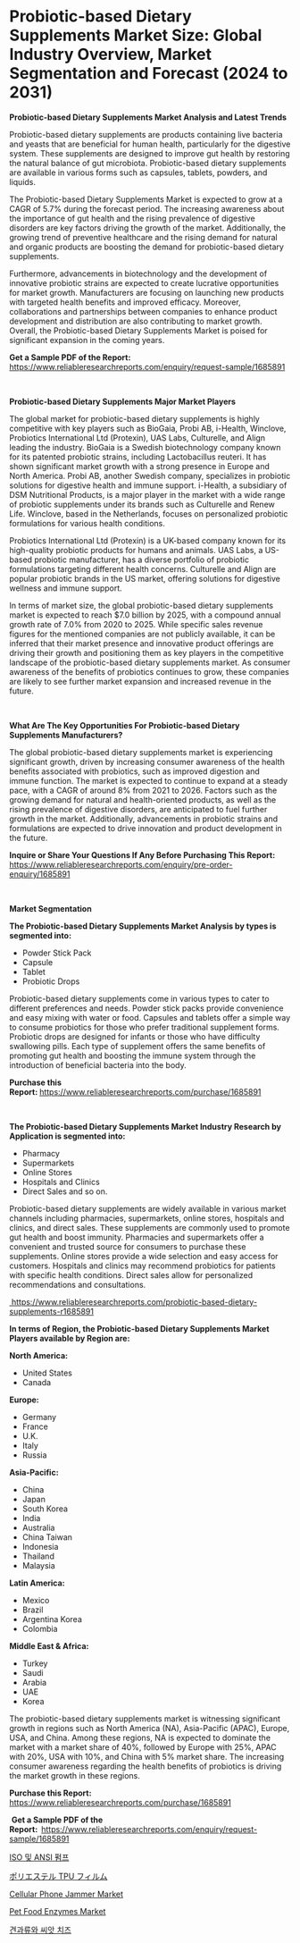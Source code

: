<p><h1>Probiotic-based Dietary Supplements Market Size: Global Industry Overview, Market Segmentation and Forecast (2024 to 2031)</h1></p><p><strong>Probiotic-based Dietary Supplements Market Analysis and Latest Trends</strong></p>
<p><p>Probiotic-based dietary supplements are products containing live bacteria and yeasts that are beneficial for human health, particularly for the digestive system. These supplements are designed to improve gut health by restoring the natural balance of gut microbiota. Probiotic-based dietary supplements are available in various forms such as capsules, tablets, powders, and liquids.</p><p>The Probiotic-based Dietary Supplements Market is expected to grow at a CAGR of 5.7% during the forecast period. The increasing awareness about the importance of gut health and the rising prevalence of digestive disorders are key factors driving the growth of the market. Additionally, the growing trend of preventive healthcare and the rising demand for natural and organic products are boosting the demand for probiotic-based dietary supplements.</p><p>Furthermore, advancements in biotechnology and the development of innovative probiotic strains are expected to create lucrative opportunities for market growth. Manufacturers are focusing on launching new products with targeted health benefits and improved efficacy. Moreover, collaborations and partnerships between companies to enhance product development and distribution are also contributing to market growth. Overall, the Probiotic-based Dietary Supplements Market is poised for significant expansion in the coming years.</p></p>
<p><strong>Get a Sample PDF of the Report:&nbsp;</strong> <a href="https://www.reliableresearchreports.com/enquiry/request-sample/1685891">https://www.reliableresearchreports.com/enquiry/request-sample/1685891</a></p>
<p>&nbsp;</p>
<p><strong>Probiotic-based Dietary Supplements Major Market Players</strong></p>
<p><p>The global market for probiotic-based dietary supplements is highly competitive with key players such as BioGaia, Probi AB, i-Health, Winclove, Probiotics International Ltd (Protexin), UAS Labs, Culturelle, and Align leading the industry. BioGaia is a Swedish biotechnology company known for its patented probiotic strains, including Lactobacillus reuteri. It has shown significant market growth with a strong presence in Europe and North America. Probi AB, another Swedish company, specializes in probiotic solutions for digestive health and immune support. i-Health, a subsidiary of DSM Nutritional Products, is a major player in the market with a wide range of probiotic supplements under its brands such as Culturelle and Renew Life. Winclove, based in the Netherlands, focuses on personalized probiotic formulations for various health conditions.</p><p>Probiotics International Ltd (Protexin) is a UK-based company known for its high-quality probiotic products for humans and animals. UAS Labs, a US-based probiotic manufacturer, has a diverse portfolio of probiotic formulations targeting different health concerns. Culturelle and Align are popular probiotic brands in the US market, offering solutions for digestive wellness and immune support.</p><p>In terms of market size, the global probiotic-based dietary supplements market is expected to reach $7.0 billion by 2025, with a compound annual growth rate of 7.0% from 2020 to 2025. While specific sales revenue figures for the mentioned companies are not publicly available, it can be inferred that their market presence and innovative product offerings are driving their growth and positioning them as key players in the competitive landscape of the probiotic-based dietary supplements market. As consumer awareness of the benefits of probiotics continues to grow, these companies are likely to see further market expansion and increased revenue in the future.</p></p>
<p>&nbsp;</p>
<p><strong>What Are The Key Opportunities For Probiotic-based Dietary Supplements Manufacturers?</strong></p>
<p><p>The global probiotic-based dietary supplements market is experiencing significant growth, driven by increasing consumer awareness of the health benefits associated with probiotics, such as improved digestion and immune function. The market is expected to continue to expand at a steady pace, with a CAGR of around 8% from 2021 to 2026. Factors such as the growing demand for natural and health-oriented products, as well as the rising prevalence of digestive disorders, are anticipated to fuel further growth in the market. Additionally, advancements in probiotic strains and formulations are expected to drive innovation and product development in the future.</p></p>
<p><strong>Inquire or Share Your Questions If Any Before Purchasing This Report:</strong> <a href="https://www.reliableresearchreports.com/enquiry/pre-order-enquiry/1685891">https://www.reliableresearchreports.com/enquiry/pre-order-enquiry/1685891</a></p>
<p>&nbsp;</p>
<p><strong>Market Segmentation</strong></p>
<p><strong>The Probiotic-based Dietary Supplements Market Analysis by types is segmented into:</strong></p>
<p><ul><li>Powder Stick Pack</li><li>Capsule</li><li>Tablet</li><li>Probiotic Drops</li></ul></p>
<p><p>Probiotic-based dietary supplements come in various types to cater to different preferences and needs. Powder stick packs provide convenience and easy mixing with water or food. Capsules and tablets offer a simple way to consume probiotics for those who prefer traditional supplement forms. Probiotic drops are designed for infants or those who have difficulty swallowing pills. Each type of supplement offers the same benefits of promoting gut health and boosting the immune system through the introduction of beneficial bacteria into the body.</p></p>
<p><strong>Purchase this Report:&nbsp;</strong><a href="https://www.reliableresearchreports.com/purchase/1685891">https://www.reliableresearchreports.com/purchase/1685891</a></p>
<p>&nbsp;</p>
<p><strong>The Probiotic-based Dietary Supplements Market Industry Research by Application is segmented into:</strong></p>
<p><ul><li>Pharmacy</li><li>Supermarkets</li><li>Online Stores</li><li>Hospitals and Clinics</li><li>Direct Sales and so on.</li></ul></p>
<p><p>Probiotic-based dietary supplements are widely available in various market channels including pharmacies, supermarkets, online stores, hospitals and clinics, and direct sales. These supplements are commonly used to promote gut health and boost immunity. Pharmacies and supermarkets offer a convenient and trusted source for consumers to purchase these supplements. Online stores provide a wide selection and easy access for customers. Hospitals and clinics may recommend probiotics for patients with specific health conditions. Direct sales allow for personalized recommendations and consultations.</p></p>
<p><a href="https://www.reliableresearchreports.com/probiotic-based-dietary-supplements-r1685891">&nbsp;https://www.reliableresearchreports.com/probiotic-based-dietary-supplements-r1685891</a></p>
<p><strong>In terms of Region, the Probiotic-based Dietary Supplements Market Players available by Region are:</strong></p>
<p>
    <p> <strong> North America: </strong>
        <ul>
            <li>United States</li>
            <li>Canada</li>
        </ul>
        </p> 
    <p> <strong> Europe: </strong>
        <ul>
            <li>Germany</li>
            <li>France</li>
            <li>U.K.</li>
            <li>Italy</li>
            <li>Russia</li>
        </ul>
        </p> 
    <p> <strong> Asia-Pacific: </strong>
        <ul>
            <li>China</li>
            <li>Japan</li>
            <li>South Korea</li>
            <li>India</li>
            <li>Australia</li>
            <li>China Taiwan</li>
            <li>Indonesia</li>
            <li>Thailand</li>
            <li>Malaysia</li>
        </ul>
        </p> 
    <p> <strong> Latin America: </strong>
        <ul>
            <li>Mexico</li>
            <li>Brazil</li>
            <li>Argentina Korea</li>
            <li>Colombia</li>
        </ul>
        </p> 
    <p> <strong> Middle East & Africa: </strong>
        <ul>
            <li>Turkey</li>
            <li>Saudi</li>
            <li>Arabia</li>
            <li>UAE</li>
            <li>Korea</li>
        </ul>
    </p>
    </p>
<p><p>The probiotic-based dietary supplements market is witnessing significant growth in regions such as North America (NA), Asia-Pacific (APAC), Europe, USA, and China. Among these regions, NA is expected to dominate the market with a market share of 40%, followed by Europe with 25%, APAC with 20%, USA with 10%, and China with 5% market share. The increasing consumer awareness regarding the health benefits of probiotics is driving the market growth in these regions.</p></p>
<p><strong>Purchase this Report: </strong><a href="https://www.reliableresearchreports.com/purchase/1685891">https://www.reliableresearchreports.com/purchase/1685891</a></p>
<p>&nbsp;<strong>Get a Sample PDF of the Report:&nbsp;&nbsp;</strong><a href="https://www.reliableresearchreports.com/enquiry/request-sample/1685891">https://www.reliableresearchreports.com/enquiry/request-sample/1685891</a></p>
<p><strong></strong></p>
<p><p><a href="https://medium.com/@danieldobroiu20221/iso-%EB%B0%8F-ansi-%ED%8E%8C%ED%94%84-%EC%8B%9C%EC%9E%A5-%EC%A2%85%EB%A5%98-%EC%9D%91%EC%9A%A9-%EB%B0%8F-%EC%A7%80%EB%A6%AC%EC%97%90-%EB%8C%80%ED%95%9C-%ED%8F%AC%EA%B4%84%EC%A0%81%EC%9D%B8-%ED%8F%89%EA%B0%80-5ef30cf596fc">ISO 및 ANSI 펌프</a></p><p><a href="https://github.com/Alenaieme/Market-Research-Report-List-1/blob/main/2719221102677.md">ポリエステル TPU フィルム</a></p><p><a href="https://issuu.com/reportprime-2/docs/cellular-phone-jammer-market-size-2030.pptx">Cellular Phone Jammer Market</a></p><p><a href="https://github.com/cameroneffertz/Market-Research-Report-List-1/blob/main/pet-food-enzymes-market.md">Pet Food Enzymes Market</a></p><p><a href="https://github.com/lzrvbyqzftro57/Market-Research-Report-List-2/blob/main/627695796198.md">견과류와 씨앗 치즈</a></p></p>